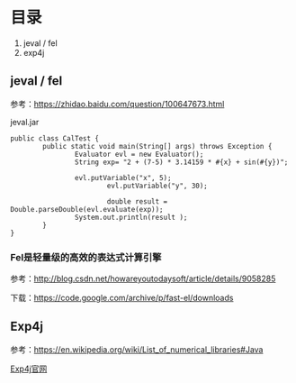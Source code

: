 # 目录

1. jeval / fel
2. exp4j


## jeval / fel

参考：https://zhidao.baidu.com/question/100647673.html

jeval.jar

```
public class CalTest {
        public static void main(String[] args) throws Exception {
                Evaluator evl = new Evaluator();
                String exp= "2 + (7-5) * 3.14159 * #{x} + sin(#{y})";

                evl.putVariable("x", 5);
                        evl.putVariable("y", 30);

                        double result = Double.parseDouble(evl.evaluate(exp));
                System.out.println(result );
        }
}

```

### Fel是轻量级的高效的表达式计算引擎

参考：http://blog.csdn.net/howareyoutodaysoft/article/details/9058285

下载：https://code.google.com/archive/p/fast-el/downloads



## Exp4j

参考：https://en.wikipedia.org/wiki/List_of_numerical_libraries#Java

[Exp4j官网](http://www.objecthunter.net/exp4j/)











